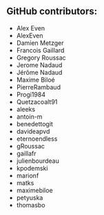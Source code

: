 GitHub contributors:
--------------------------------
 - Alex Even
 - AlexEven
 - Damien Metzger
 - Francois Gaillard
 - Gregory Roussac
 - Jerome Nadaud
 - Jérôme Nadaud
 - Maxime Biloé
 - PierreRambaud
 - Progi1984
 - Quetzacoalt91
 - aleeks
 - antoin-m
 - benedettogit
 - davideapvd
 - eternoendless
 - gRoussac
 - gaillafr
 - julienbourdeau
 - kpodemski
 - marionf
 - matks
 - maximebiloe
 - petyuska
 - thomasbo
